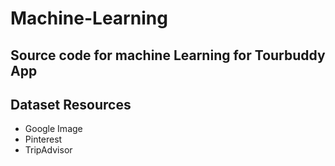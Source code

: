 # Machine-Learning
Source code for machine Learning for Tourbuddy App
--
Dataset Resources
--
- Google Image
- Pinterest
- TripAdvisor


